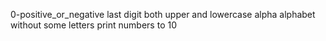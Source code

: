 0-positive_or_negative
last digit
both upper and lowercase alpha
alphabet without some letters
print numbers to 10
